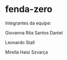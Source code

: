 # fenda-zero

Integrantes da equipe:

Giovanna Rita Santos Daniel

Leonardo Stall 

Mirella Haisi Szvarça
